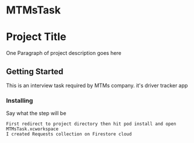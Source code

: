 # MTMsTask
# Project Title

One Paragraph of project description goes here

## Getting Started

This is an interview task required by MTMs company.
it's driver tracker app

### Installing

Say what the step will be

```
First redirect to project directory then hit pod install and open MTMsTask.xcworkspace
I created Requests collection on Firestore cloud

```
